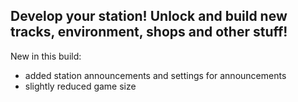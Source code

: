 Develop your station! Unlock and build new tracks, environment, shops and other stuff!
-------------------------------------------------------------
New in this build:
- added station announcements and settings for announcements
- slightly reduced game size
